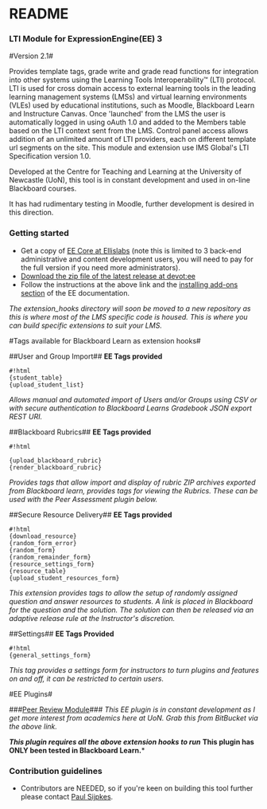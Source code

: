 # README #

### LTI Module for ExpressionEngine(EE) 3 ###

#Version 2.1#

Provides template tags, grade write and grade read functions for integration into other systems using the Learning Tools Interoperability™ (LTI) protocol. LTI is used for cross domain access to external learning tools in the leading learning management systems (LMSs) and virtual learning environments (VLEs) used by educational institutions, such as Moodle, Blackboard Learn and Instructure Canvas. Once 'launched' from the LMS the user is automatically logged in using oAuth 1.0 and added to the Members table based on the LTI context sent from the LMS. Control panel access allows addition of an unlimited amount of LTI providers, each on different template url segments on the site. This module and extension use IMS Global's LTI Specification version 1.0.

Developed at the Centre for Teaching and Learning at the University of Newcastle (UoN), this tool is in constant development and used in on-line Blackboard courses.

It has had rudimentary testing in Moodle, further development is desired in this direction. 

### Getting started ###

* Get a copy of [EE Core at Ellislabs](https://store.ellislab.com/#ee-core) (note this is limited to 3 back-end administrative and content development users, you will need to pay for the full version if you need more administrators).
* [Download the zip file of the latest release at devot:ee](https://devot-ee.com/add-ons/learning-tools-integration)
* Follow the instructions at the above link and the [installing add-ons section](https://docs.expressionengine.com/latest/cp/addons/index.html) of the EE documentation.

*The extension_hooks directory will soon be moved to a new repository as this is where most of the LMS specific code is housed.  This is where you can build specific extensions to suit your LMS.* 

#Tags available for Blackboard Learn as extension hooks#

##User and Group Import##
**EE Tags provided**
```
#!html
{student_table}
{upload_student_list}
```
*Allows manual and automated import of Users and/or Groups using CSV or with secure authentication to Blackboard Learns Gradebook JSON export REST URI.*

##Blackboard Rubrics##
**EE Tags provided**
```
#!html

{upload_blackboard_rubric}
{render_blackboard_rubric}
```
*Provides tags that allow import and display of rubric ZIP archives exported from Blackboard learn, provides tags for viewing the Rubrics.  These can be used with the Peer Assessment plugin below.*

##Secure Resource Delivery##
**EE Tags provided**
```
#!html
{download_resource}
{random_form_error}
{random_form}
{random_remainder_form}
{resource_settings_form}
{resource_table}
{upload_student_resources_form}
```
*This extension provides tags to allow the setup of randomly assigned question and answer resources to students.  A link is placed in Blackboard for the question and the solution.  The solution can then be released via an adaptive release rule at the Instructor's discretion.*

##Settings##
**EE Tags Provided**
```
#!html
{general_settings_form}
```
*This tag provides a settings form for instructors to turn plugins and features on and off, it can be restricted to certain users.*

#EE Plugins#

###[Peer Review Module](https://bitbucket.org/sijpkes/lti-peer-assessment)###
*This EE plugin is in constant development as I get more interest from academics here at UoN.  Grab this from BitBucket via the above link.*

***This plugin requires all the above extension hooks to run***
**This plugin has ONLY been tested in Blackboard Learn.***

### Contribution guidelines ###

* Contributors are NEEDED, so if you're keen on building this tool further please contact [Paul Sijpkes](mailto:paul.sijpkes@newcastle.edu.au).